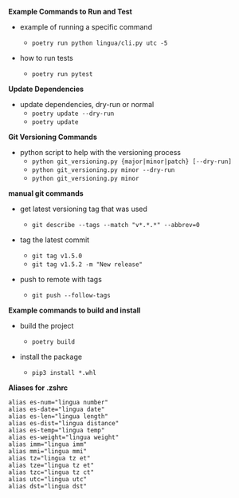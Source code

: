 **Example Commands to Run and Test**
- example of running a specific command
  - `poetry run python lingua/cli.py utc -5`

- how to run tests
  - `poetry run pytest`

**Update Dependencies**
- update dependencies, dry-run or normal
  - `poetry update --dry-run`
  - `poetry update`

**Git Versioning Commands**
- python script to help with the versioning process
  - `python git_versioning.py {major|minor|patch} [--dry-run]`
  - `python git_versioning.py minor --dry-run`
  - `python git_versioning.py minor`

**manual git commands**
- get latest versioning tag that was used
  - `git describe --tags --match "v*.*.*" --abbrev=0`

- tag the latest commit
  - `git tag v1.5.0`
  - `git tag v1.5.2 -m "New release"`

- push to remote with tags
  - `git push --follow-tags`

**Example commands to build and install**
- build the project
  - `poetry build`

- install the package
  - `pip3 install *.whl`

**Aliases for .zshrc**
```
alias es-num="lingua number"
alias es-date="lingua date"
alias es-len="lingua length"
alias es-dist="lingua distance"
alias es-temp="lingua temp"
alias es-weight="lingua weight"
alias imm="lingua imm"
alias mmi="lingua mmi"
alias tz="lingua tz et"
alias tze="lingua tz et"
alias tzc="lingua tz ct"
alias utc="lingua utc"
alias dst="lingua dst"
```
